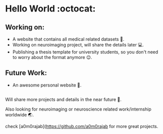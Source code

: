 # Hello World :octocat:

## Working on:
* A website that contains all medical related datasets :page_with_curl:.
* Working on neuroimaging project, will share the details later :computer:.
* Publishing a thesis template for university students, so you don't need to worry about the format anymore :wink:.

## Future Work:
* An awesome personal website :memo:.

## 
Will share more projects and details in the near future :dancer:.

Also looking for neuroimaging or neuroscience related work/internship worldwide :earth_asia:.

check [a0m0rajab](https://github.com/a0m0rajab for more great projects.
